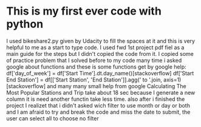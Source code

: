 # This is my first ever code with python

I used bikeshare2.py given by Udacity to fill the spaces at it and this is very helpful to me as a start to type code.
I used fwd 1st project pdf fiel as a main guide for the steps but I didn't copied the code from it.
I copied some of practice problem that I solved before to my code
many time i asked google about functions and these is some functions get by google help:
	df['day_of_week'] = df['Start Time'].dt.day_name()[stackoverflow]
	df['Start End Station'] = df[['Start Station', 'End Station']].agg('  to  '.join, axis=1)[stackoverflow]
	and many many small help from google
Calculating The Most Popular Stations and Trip take about 18 sec because I generate a new column it is need another functin take less time.
also after i finished the project I realizet that i didn't asked wich filter to use month or day or both and I am afraid to try and break the code and miss the date to submit, the user can select all to choose no filter

